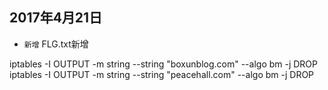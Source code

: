 ## 2017年4月21日

- `新增` FLG.txt新增

iptables -I OUTPUT -m string --string "boxunblog.com" --algo bm -j DROP
iptables -I OUTPUT -m string --string "peacehall.com" --algo bm -j DROP

